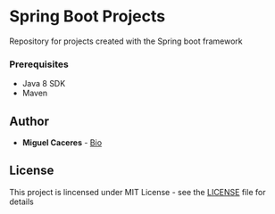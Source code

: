 # Spring Boot Projects

Repository for projects created with the Spring boot framework

### Prerequisites

* Java 8 SDK
* Maven

## Author

* **Miguel Caceres** - [Bio](https://github.com/foxneo)

## License
This project is lincensed under MIT License - see the [LICENSE](LICENSE) file for details